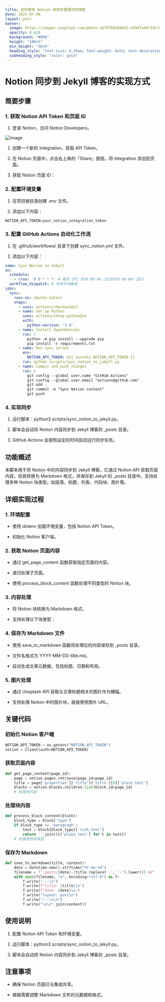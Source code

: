 ```yaml
---
title: 如何使用 Notion 来同步管理你的博客
date: 2025-07-08
layout: post
banner:
  image: https://images.unsplash.com/photo-1679760189022-e4947a44719c?crop=entropy&cs=tinysrgb&fit=max&fm=jpg&ixid=M3w2OTIwMzJ8MHwxfHJhbmRvbXx8fHx8fHx8fDE3NTE5Mzk1MTh8&ixlib=rb-4.1.0&q=80&w=1080
  opacity: 0.618
  background: "#000"
  height: "100vh"
  min_height: "38vh"
  heading_style: "font-size: 4.25em; font-weight: bold; text-decoration: underline"
  subheading_style: "color: gold"
---
```


# Notion 同步到 Jekyll 博客的实现方式

## 简要步骤

### 1. 获取 Notion API Token 和页面 ID

1. 登录 Notion，访问 Notion Developers。

![image](https://prod-files-secure.s3.us-west-2.amazonaws.com/a7a0cc5a-89b9-4cda-8686-1fba0ca52f40/d19c1afe-dea5-4312-9333-786b0ba83054/image.png?X-Amz-Algorithm=AWS4-HMAC-SHA256&X-Amz-Content-Sha256=UNSIGNED-PAYLOAD&X-Amz-Credential=ASIAZI2LB46643YUPCOB%2F20250708%2Fus-west-2%2Fs3%2Faws4_request&X-Amz-Date=20250708T015157Z&X-Amz-Expires=3600&X-Amz-Security-Token=IQoJb3JpZ2luX2VjEHkaCXVzLXdlc3QtMiJHMEUCIHTzi5WCD2y0J1x6HbEd1fmNHIKe0VgmeGawlE65J3KaAiEAlosI76wgWkkG2v51BWM5wkW4HMCq28VXHKVHkgoOz8UqiAQIgv%2F%2F%2F%2F%2F%2F%2F%2F%2F%2FARAAGgw2Mzc0MjMxODM4MDUiDDo7bEtXZv5VX4rEEyrcA56Ph%2Bkcj0snZN93UeQ0vTG%2BudEfUWRz4wIjmEcm2HmWamB7QSugLzrIsRxyLJYX%2FumS2SxPG7Hhl%2FwKpIxFsfZ8iUSVjxjED%2BsSnPsjgJDLbt42zAZShy%2BaFeBpA8e259QfAx2bBtipqhNspETZTl%2B4l%2BQjqVAhctoRQEMNG5H58864S%2FOjblRBW3rONQ5sMrHsnxdiad5iOTdHaahnt%2BeoIOyZE7u35AIbwNEWuj3QggS8shdQxyvqPpOz4FHE7KjpD04yq0%2BgwTBRlejgZInZFgCnrsKeGge%2Fw3zhwfeejDtZomyEiJnfGzKNas4RUW5zidjgeHQ%2FqvNm2I%2BQtiz37zOxNkjRipd3lJSQbpqCJWanNnVEpsJeEAl5C9fB5IXk4bI%2FKhqyzcRKSlZVF4YsmqifQqcdr8PYbD2AarcPe96M6QNRAlRgYJ90ViLk4sl1Slbb%2BXAtyjvbC%2B%2FNQMUFmqaTDXGH7LJGr%2BNsqqKVyOT8pgBjiBCCC3bIwv6CwJWPPVh0fOpCeX3jCujGenwFCDZanN7wluKWfsVQfJzC3UrvTqkKOWRMxxCOudWLkswdUE%2F1cp27pQUVk8TB8wtoFi2QjWvzt%2Bfv7BL5SEwlnLLGAOOSi3QhmYrFMO%2FLscMGOqUBf%2Fpc9jIRhXX%2BET33JBwHOi6mUtUg0J5UzyYbeoqGQG8e84kLp8rVep%2FiZC0rfUgTc5pRw55V7lsdxJjUWlXwq7RFpDArJ9iDDo3iexGU%2BLB7u4FESy0ksLRCh%2FjZ4gCWsXCp8DIFYhwNkfkznHjFU3d6riI56P1LhB3LodGtrClAFsV2n%2FIGGgHK3ZeQd%2Fcw%2FoWhQB6n%2BziYOdqVCzNiyn9g2vYN&X-Amz-Signature=48b59e88dddcd5d89d467e6bafb700a123edaa6e3a0655bda9fe99ce23cbfbca&X-Amz-SignedHeaders=host&x-amz-checksum-mode=ENABLED&x-id=GetObject)

1. 创建一个新的 Integration，获取 API Token。

1. 在 Notion 页面中，点击右上角的「Share」按钮，将 Integration 添加到页面。

1. 获取 Notion 页面 ID：


### 2. 配置环境变量

1. 在项目根目录创建 .env 文件。

1. 添加以下内容：

```javascript
NOTION_API_TOKEN=your_notion_integration_token
```

### 3. 配置 GitHub Actions 自动化工作流

1. 在 .github/workflows/ 目录下创建 sync_notion.yml 文件。

1. 添加以下内容：

```yaml
name: Sync Notion to Jekyll
on:
  schedule:
    - cron: '0 0 * * *' # 每天 UTC 时间 00:00（北京时间 08:00）运行
  workflow_dispatch: # 支持手动触发
jobs:
  sync:
    runs-on: ubuntu-latest
    steps:
      - uses: actions/checkout@v3
      - name: Set up Python
        uses: actions/setup-python@v4
        with:
          python-version: '3.9'
      - name: Install dependencies
        run: |
          python -m pip install --upgrade pip
          pip install -r requirements.txt
      - name: Run sync script
        env:
          NOTION_API_TOKEN: ${{ secrets.NOTION_API_TOKEN }}
        run: python scripts/sync_notion_to_jekyll.py
      - name: Commit and push changes
        run: |
          git config --global user.name "GitHub Actions"
          git config --global user.email "actions@github.com"
          git add .
          git commit -m "Sync Notion content"
          git push
```

### 4. 实现同步

1. 运行脚本：python3 scripts/sync_notion_to_jekyll.py。

1. 脚本会自动将 Notion 内容同步到 Jekyll 博客的 _posts 目录。

1. GitHub Actions 会按照设定的时间自动运行同步任务。

## 功能概述

本脚本用于将 Notion 中的内容同步到 Jekyll 博客。它通过 Notion API 获取页面内容，将其转换为 Markdown 格式，并保存到 Jekyll 的 _posts 目录中。支持处理多种 Notion 块类型，如段落、标题、列表、代码块、图片等。

## 详细实现过程

### 1. 环境配置

- 使用 dotenv 加载环境变量，包括 Notion API Token。

- 初始化 Notion 客户端。

### 2. 获取 Notion 页面内容

- 通过 get_page_content 函数获取指定页面的内容。

- 递归处理子页面。

- 使用 process_block_content 函数处理不同类型的 Notion 块。

### 3. 内容处理

- 将 Notion 块转换为 Markdown 格式。

- 支持处理以下块类型：


### 4. 保存为 Markdown 文件

- 使用 save_to_markdown 函数将处理后的内容保存到 _posts 目录。

- 文件名格式为 YYYY-MM-DD-title.md。

- 自动生成文章元数据，包括标题、日期和布局。

### 5. 图片处理

- 通过 Unsplash API 获取与文章标题相关的图片作为横幅。

- 支持处理 Notion 中的图片块，直接使用图片 URL。

## 关键代码

### 初始化 Notion 客户端

```python
NOTION_API_TOKEN = os.getenv("NOTION_API_TOKEN")
notion = Client(auth=NOTION_API_TOKEN)
```

### 获取页面内容

```python
def get_page_content(page_id):
    page = notion.pages.retrieve(page_id=page_id)
    title = page['properties']['title']['title'][0]['plain_text']
    blocks = notion.blocks.children.list(block_id=page_id)
    # 处理块内容
```

### 处理块内容

```python
def process_block_content(block):
    block_type = block['type']
    if block_type == 'paragraph':
        text = block[block_type]['rich_text']
        return ''.join([t['plain_text'] for t in text])
    # 处理其他块类型
```

### 保存为 Markdown

```python
def save_to_markdown(title, content):
    date = datetime.now().strftime("%Y-%m-%d")
    filename = f"_posts/{date}-{title.replace(' ', '-').lower()}.md"
    with open(filename, "w", encoding="utf-8") as f:
        f.write("---\n")
        f.write(f"title: {title}\n")
        f.write(f"date: {date}\n")
        f.write("layout: post\n")
        f.write("---\n\n")
        f.write("\n\n".join(content))
```

## 使用说明

1. 配置 Notion API Token 和环境变量。

1. 运行脚本：python3 scripts/sync_notion_to_jekyll.py。

1. 脚本会自动将 Notion 内容同步到 Jekyll 博客的 _posts 目录。

## 注意事项

- 确保 Notion 页面已与集成共享。

- 根据需要调整 Markdown 文件的元数据和格式。